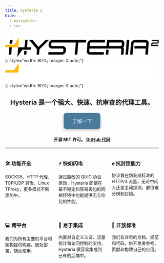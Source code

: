 ```yaml
---
title: Hysteria 2
hide:
  - navigation
  - toc
---
```


<!-- Hack to hide the title -->
<style>
  .md-typeset h1,
  .md-content__button {
    display: none;
  }
</style>

![Hysteria 2 Logo Banner](./assets/banner_light.svg#logo-light){: style="width: 80%; margin: 0 auto;"}
![Hysteria 2 Logo Banner](./assets/banner_dark.svg#logo-dark){: style="width: 80%; margin: 0 auto;"}

<h2 style="text-align: center;">Hysteria 是一个强大、快速、抗审查的代理工具。</h2>

<p align="center">
  <a href="docs/getting-started/Installation/" style="padding: 14px 28px; background-color: #4A7B9D; color: white; border: none; border-radius: 8px; text-align: center; text-decoration: none; display: inline-block; font-size: 16px; margin: 4px 2px; cursor: pointer; box-shadow: 0px 4px 8px 0px rgba(0,0,0,0.25);">
    了解一下
  </a>
</p>

<h4 style="text-align: center;">开源 MIT 许可。 <a href="https://github.com/apernet/hysteria">GitHub 代码</a></h4>

---

<div style="display: grid; grid-template-columns: 1fr 1fr 1fr; gap: 20px;">
  <div>
    <h3>🛠️ 功能齐全</h3>
    <p>SOCKS5、HTTP 代理、TCP/UDP 转发、Linux TProxy，更多模式不断添加中。</p>
  </div>

  <div>
    <h3>⚡ 快如闪电</h3>
    <p>通过魔改的 QUIC 协议驱动，Hysteria 即使在最不稳定和容易丢包的网络环境中也能提供无与伦比的性能。</p>
  </div>

  <div>
    <h3>✊ 抗封锁能力</h3>
    <p>协议旨在伪装成标准的 HTTP/3 流量，无论中间人还是主动探测，都很难分辨和封锁。</p>
  </div>
  
  <div>
    <h3>💻 跨平台</h3>
    <p>我们为所有主要的平台和架构提供构建。随处部署，随处使用。</p>
  </div>

  <div>
    <h3>🔗 易于集成</h3>
    <p>内置对自定义认证、流量统计和访问控制的支持，Hysteria 很容易集成到已有的后端中。</p>
  </div>
  
  <div>
    <h3>🤗 开放标准</h3>
    <p>我们有详尽的文档、规范和代码，供开发者参考、贡献和构建自己的应用。</p>
  </div>

</div>
